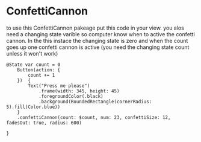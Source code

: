 # ConfettiCannon 

to use this ConfettiCannon pakeage put this code in your view. you alos need a changing state varible
so computer know when to active the confetti cannon. In the this instace the changing state is zero and when the count goes up one confetti cannon is active (you need the changing state count unless it won't work) 
    
    @State var count = 0
        Button(action: {
            count += 1
        })  {
            Text("Press me please")
                .frame(width: 345, height: 45)
                .foregroundColor(.black)
                .background(RoundedRectangle(cornerRadius: 5).fill(Color.blue))
        }
        .confettiCannon(count: $count, num: 23, confettiSize: 12, fadesOut: true, radius: 600)
        
    }



